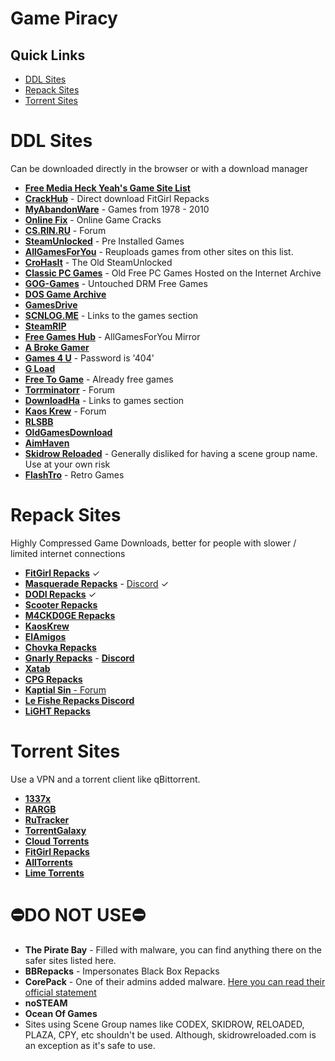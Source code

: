 # Game Piracy

## Quick Links

- [DDL Sites](#ddl-sites)
- [Repack Sites](#repack-sites)
- [Torrent Sites](#torrent-sites)

# DDL Sites
Can be downloaded directly in the browser or with a download manager
- [**Free Media Heck Yeah's Game Site List**](https://www.reddit.com/r/FREEMEDIAHECKYEAH/wiki/games#wiki.25BAdownloadgames)
- [**CrackHub**](https://crackhub.site) - Direct download FitGirl Repacks
- [**MyAbandonWare**](https://myabandonware.com) - Games from 1978 - 2010
- [**Online Fix**](https://online-fix.me) - Online Game Cracks
- [**CS.RIN.RU**](https://cs.rin.ru) - Forum
- [**SteamUnlocked**](https://steamunlocked.net) - Pre Installed Games
- [**AllGamesForYou**](https://agfy.co) - Reuploads games from other sites on this list.
- [**CroHasIt**](https://crohasit.net) - The Old SteamUnlocked
- [**Classic PC Games**](https://archive.org/details/classicpcgames) - Old Free PC Games Hosted on the Internet Archive
- [**GOG-Games**](https://gog-games.com) - Untouched DRM Free Games
- [**DOS Game Archive**](https://dosgamesarchive.com)
- [**GamesDrive**](https://gamesdrive.net)
- [**SCNLOG.ME**](https://scnlog.me/games) -  Links to the games section
- [**SteamRIP**](https://steamrip.com)
- [**Free Games Hub**](https://freegameshub.co) - AllGamesForYou Mirror
- [**A Broke Gamer**](https://abrokegamer.com)
- [**Games 4 U**](https://g4u.to) - Password is '404'
- [**G Load**](https://gload.to)
- [**Free To Game**](https://freetogame.com/games) - Already free games
- [**Torrminatorr**](https://forum.torrminatorr.com) - Forum
- [**DownloadHa**](https://downloadha.com/category/%d8%a8%d8%a7%d8%b2%db%8c-%da%a9%d8%a7%d9%85%d9%be%db%8c%d9%88%d8%aa%d8%b1-pc-computer-game/) - Links to games section
- [**Kaos Krew**](https://kaoskrew.org) - Forum
- [**RLSBB**](https://rlsbb.ru)
- [**OldGamesDownload**](https://oldgamesdownload.com)
- [**AimHaven**](https://aimhaven.com)
- [**Skidrow Reloaded**](https://skidrowreloaded.com) - Generally disliked for having a scene group name. Use at your own risk
- [**FlashTro**](https://flashtro.com) - Retro Games

# Repack Sites
Highly Compressed Game Downloads, better for people with slower / limited internet connections

- [**FitGirl Repacks**](http://fitgirl-repacks.site) ✓
- [**Masquerade Repacks**](https://masquerade.site) - [Discord](https://discord.com/invite/HP5sQ6c) ✓
- [**DODI Repacks**](http://dodi-repacks.site/) ✓
- [**Scooter Repacks**](https://scooter-repacks.site)
- [**M4CKD0GE Repacks**](https://m4ckd0ge-repacks.me)
- [**KaosKrew**](https://kaoskrew.org)
- [**ElAmigos**](https://elamigos.site/)
- [**Chovka Repacks**](https://repack.info)
- [**Gnarly Repacks**](https://gnarly-repacks.site) - [**Discord**](https://discord.com/invite/yksnVtK6)
- [**Xatab**](https://m.byxatab.com)
- [**CPG Repacks**](https://cpgrepacks.site)
- [**Kaptial Sin** - Forum](https://www.kapitalsin.com/forum/)
- [**Le Fishe Repacks Discord**](https://discord.gg/W3MfGDXhAS)
- [**LiGHT Repacks**](https://drive.google.com/drive/folders/1q4lRUnwVhMQuakl1yM8OH1Je992LpXE)

# Torrent Sites
Use a VPN and a torrent client like qBittorrent.

- [**1337x**](https://1337x.to)
- [**RARGB**](https://rargb.to)
- [**RuTracker**](http://rutracker.org)
- [**TorrentGalaxy**](https://torrentgalaxy.to)
- [**Cloud Torrents**](https://cloudtorrents.com)
- [**FitGirl Repacks**](http://fitgirl-repacks.site)
- [**AllTorrents**](https://alltorrents.co)
- [**Lime Torrents**](https://limetorrents.pro)

# ⛔DO NOT USE⛔

- **The Pirate Bay** - Filled with malware, you can find anything there on the safer sites listed here.
- **BBRepacks** - Impersonates Black Box Repacks
- **CorePack** - One of their admins added malware. [Here you can read their official statement](https://old.reddit.com/r/CrackWatch/comments/8wuyyk/oursincereapologiestoeveryonecorepack/)
- **noSTEAM**
- **Ocean Of Games**
- Sites using Scene Group names like CODEX, SKIDROW, RELOADED, PLAZA, CPY, etc shouldn't be used. Although, skidrowreloaded.com is an exception as it's safe to use.
